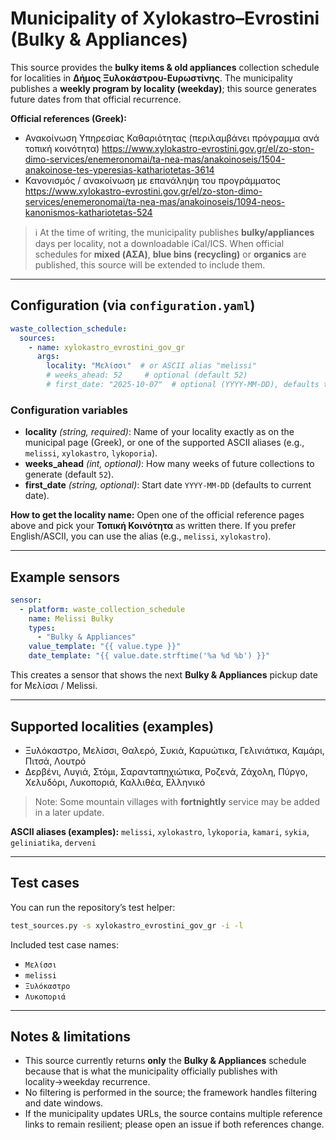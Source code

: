# Municipality of Xylokastro–Evrostini (Bulky & Appliances)

This source provides the **bulky items & old appliances** collection schedule for localities in **Δήμος Ξυλοκάστρου-Ευρωστίνης**.
The municipality publishes a **weekly program by locality (weekday)**; this source generates future dates from that official recurrence.

**Official references (Greek):**
- Ανακοίνωση Υπηρεσίας Καθαριότητας (περιλαμβάνει πρόγραμμα ανά τοπική κοινότητα)
  https://www.xylokastro-evrostini.gov.gr/el/zo-ston-dimo-services/enemeronomai/ta-nea-mas/anakoinoseis/1504-anakoinose-tes-yperesias-kathariotetas-3614
- Κανονισμός / ανακοίνωση με επανάληψη του προγράμματος
  https://www.xylokastro-evrostini.gov.gr/el/zo-ston-dimo-services/enemeronomai/ta-nea-mas/anakoinoseis/1094-neos-kanonismos-kathariotetas-524

> ℹ️ At the time of writing, the municipality publishes **bulky/appliances** days per locality, not a downloadable iCal/ICS.
> When official schedules for **mixed (ΑΣΑ)**, **blue bins (recycling)** or **organics** are published, this source will be extended to include them.

---

## Configuration (via `configuration.yaml`)

```yaml
waste_collection_schedule:
  sources:
    - name: xylokastro_evrostini_gov_gr
      args:
        locality: "Μελίσσι"  # or ASCII alias "melissi"
        # weeks_ahead: 52     # optional (default 52)
        # first_date: "2025-10-07"  # optional (YYYY-MM-DD), defaults to today
````

### Configuration variables

* **locality** *(string, required)*: Name of your locality exactly as on the municipal page (Greek),
  or one of the supported ASCII aliases (e.g., `melissi`, `xylokastro`, `lykoporia`).
* **weeks_ahead** *(int, optional)*: How many weeks of future collections to generate (default `52`).
* **first_date** *(string, optional)*: Start date `YYYY-MM-DD` (defaults to current date).

**How to get the locality name:**
Open one of the official reference pages above and pick your **Τοπική Κοινότητα** as written there.
If you prefer English/ASCII, you can use the alias (e.g., `melissi`, `xylokastro`).

---

## Example sensors

```yaml
sensor:
  - platform: waste_collection_schedule
    name: Melissi Bulky
    types:
      - "Bulky & Appliances"
    value_template: "{{ value.type }}"
    date_template: "{{ value.date.strftime('%a %d %b') }}"
```

This creates a sensor that shows the next **Bulky & Appliances** pickup date for Μελίσσι / Melissi.

---

## Supported localities (examples)

* Ξυλόκαστρο, Μελίσσι, Θαλερό, Συκιά, Καρυώτικα, Γελινιάτικα, Καμάρι, Πιτσά, Λουτρό
* Δερβένι, Λυγιά, Στόμι, Σαρανταπηχιώτικα, Ροζενά, Ζάχολη, Πύργο, Χελυδόρι, Λυκοποριά, Καλλιθέα, Ελληνικό

> Note: Some mountain villages with **fortnightly** service may be added in a later update.

**ASCII aliases (examples):** `melissi`, `xylokastro`, `lykoporia`, `kamari`, `sykia`, `geliniatika`, `derveni`

---

## Test cases

You can run the repository’s test helper:

```bash
test_sources.py -s xylokastro_evrostini_gov_gr -i -l
```

Included test case names:

* `Μελίσσι`
* `melissi`
* `Ξυλόκαστρο`
* `Λυκοποριά`

---

## Notes & limitations

* This source currently returns **only** the **Bulky & Appliances** schedule because that is what the municipality officially publishes with locality→weekday recurrence.
* No filtering is performed in the source; the framework handles filtering and date windows.
* If the municipality updates URLs, the source contains multiple reference links to remain resilient; please open an issue if both references change.
